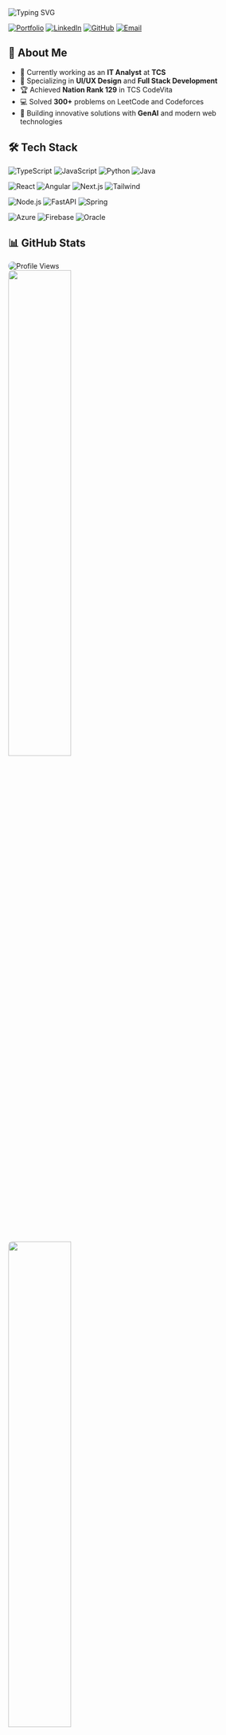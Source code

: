 <div align="left">
  <img src="https://readme-typing-svg.herokuapp.com?font=Fira+Code&duration=1500&pause=750&color=2C974B&center=false&vCenter=true&multiline=true&width=535&height=100&repeat=false&lines=Hi+%F0%9F%91%8B+I'm+Indranil+Bhattacharya;Full+Stack+Developer+%7C+UI%2FUX+Designer+%F0%9F%9A%80" alt="Typing SVG" />
</div>

<div align="left">
  
  [![Portfolio](https://img.shields.io/badge/Portfolio-indranildev.in-blue?style=for-the-badge&logo=firefox-browser&logoColor=white&border-radius=8)](https://indranildev.in)
  [![LinkedIn](https://img.shields.io/badge/LinkedIn-Connect-blue?style=for-the-badge&logo=linkedin&border-radius=8)](https://www.linkedin.com/in/indranil-bhattacharya/)
  [![GitHub](https://img.shields.io/badge/GitHub-Follow-181717?style=for-the-badge&logo=github&border-radius=8)](https://github.com/IndranilBhattacharya)
  [![Email](https://img.shields.io/badge/Email-Contact-red?style=for-the-badge&logo=gmail&border-radius=8)](mailto:indranil.b.professional@gmail.com)

</div>

## 💫 About Me

- 🔭 Currently working as an **IT Analyst** at **TCS**
- 🌱 Specializing in **UI/UX Design** and **Full Stack Development**
- 🏆 Achieved **Nation Rank 129** in TCS CodeVita
- 💻 Solved **300+** problems on LeetCode and Codeforces
- 🚀 Building innovative solutions with **GenAI** and modern web technologies

## 🛠️ Tech Stack

<div align="left">

![TypeScript](https://img.shields.io/badge/TypeScript-007ACC?style=for-the-badge&logo=typescript&logoColor=white&border-radius=8)
![JavaScript](https://img.shields.io/badge/JavaScript-F7DF1E?style=for-the-badge&logo=javascript&logoColor=black&border-radius=8)
![Python](https://img.shields.io/badge/Python-3776AB?style=for-the-badge&logo=python&logoColor=white&border-radius=8)
![Java](https://img.shields.io/badge/Java-ED8B00?style=for-the-badge&logo=openjdk&logoColor=white&border-radius=8)

![React](https://img.shields.io/badge/React-20232A?style=for-the-badge&logo=react&logoColor=61DAFB&border-radius=8)
![Angular](https://img.shields.io/badge/Angular-DD0031?style=for-the-badge&logo=angular&logoColor=white&border-radius=8)
![Next.js](https://img.shields.io/badge/Next.js-000000?style=for-the-badge&logo=next.js&logoColor=white&border-radius=8)
![Tailwind](https://img.shields.io/badge/Tailwind_CSS-38B2AC?style=for-the-badge&logo=tailwind-css&logoColor=white&border-radius=8)

![Node.js](https://img.shields.io/badge/Node.js-43853D?style=for-the-badge&logo=node.js&logoColor=white&border-radius=8)
![FastAPI](https://img.shields.io/badge/FastAPI-009688?style=for-the-badge&logo=fastapi&logoColor=white&border-radius=8)
![Spring](https://img.shields.io/badge/Spring-6DB33F?style=for-the-badge&logo=spring&logoColor=white&border-radius=8)

![Azure](https://img.shields.io/badge/Azure-0089D6?style=for-the-badge&logo=microsoft-azure&logoColor=white&border-radius=8)
![Firebase](https://img.shields.io/badge/Firebase-FFCA28?style=for-the-badge&logo=firebase&logoColor=black&border-radius=8)
![Oracle](https://img.shields.io/badge/Oracle-F80000?style=for-the-badge&logo=oracle&logoColor=white&border-radius=8)

</div>

## 📊 GitHub Stats

<div align="left">
  <img src="https://komarev.com/ghpvc/?username=IndranilBhattacharya&label=Profile%20views&color=0e75b6&style=flat" alt="Profile Views" style="border-radius:8px;" />
</div>

<div align="left"> 
  <img width="50%" style="border-radius:8px;" src="https://github-readme-stats.vercel.app/api/top-langs/?username=IndranilBhattacharya&layout=compact&langs_count=7&show_icons=true&theme=radical&count_private=true&hide_border=true&bg_color=00000000" />

<img width="50%" style="border-radius:8px;" src="https://github-readme-streak-stats.herokuapp.com/?user=IndranilBhattacharya&theme=radical&hide_border=true&background=00000000" />
</div>

## 🎯 Featured Projects

<div align="left">

[![Music Portfolio](https://github-readme-stats.vercel.app/api/pin/?username=IndranilBhattacharya&repo=subhasish-music-portfolio&theme=radical&border_radius=8)](https://github.com/IndranilBhattacharya/music-portfolio)
[![Key Blocker](https://github-readme-stats.vercel.app/api/pin/?username=IndranilBhattacharya&repo=KEY_BLOCKER&theme=radical&border_radius=8)](https://github.com/IndranilBhattacharya/key-blocker)

</div>

